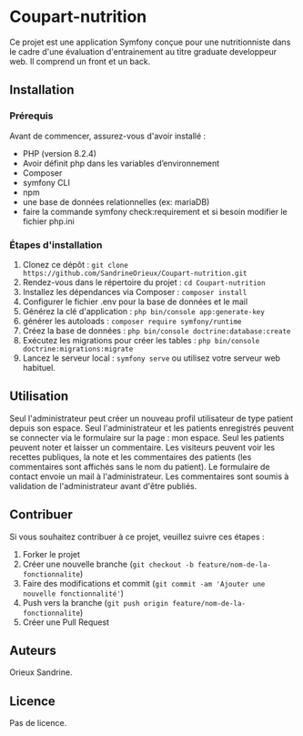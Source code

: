 # Coupart-nutrition

Ce projet est une application Symfony conçue pour une nutritionniste dans le cadre d'une évaluation d'entrainement au titre graduate developpeur web.
Il comprend un front et un back. 

## Installation

### Prérequis

Avant de commencer, assurez-vous d'avoir installé :
- PHP (version 8.2.4)
- Avoir définit php dans les variables d’environnement 
- Composer
- symfony CLI
- npm
- une base de données relationnelles (ex: mariaDB)
- faire la commande symfony check:requirement et si besoin modifier le fichier php.ini


### Étapes d'installation

1. Clonez ce dépôt : `git clone https://github.com/SandrineOrieux/Coupart-nutrition.git`
2. Rendez-vous dans le répertoire du projet : `cd Coupart-nutrition`
3. Installez les dépendances via Composer : `composer install`
4. Configurer le fichier .env pour la base de données et le mail
5. Générez la clé d'application : `php bin/console app:generate-key`
6. générer les autoloads : `composer require symfony/runtime`
6. Créez la base de données : `php bin/console doctrine:database:create`
7. Exécutez les migrations pour créer les tables : `php bin/console doctrine:migrations:migrate`
8. Lancez le serveur local : `symfony serve` ou utilisez votre serveur web habituel.

## Utilisation

Seul l'administrateur peut créer un nouveau profil utilisateur de type patient depuis son espace.
Seul l'administrateur et les patients enregistrés peuvent se connecter via le formulaire sur la page : mon espace.
Seul les patients peuvent noter et laisser un commentaire. Les visiteurs peuvent voir les recettes publiques, la note et les commentaires des patients (les commentaires sont affichés sans le nom du patient). 
Le formulaire de contact envoie un mail à l'administrateur. Les commentaires sont soumis à validation de l'administrateur avant d'être publiés.

## Contribuer

Si vous souhaitez contribuer à ce projet, veuillez suivre ces étapes :
1. Forker le projet
2. Créer une nouvelle branche (`git checkout -b feature/nom-de-la-fonctionnalite`)
3. Faire des modifications et commit (`git commit -am 'Ajouter une nouvelle fonctionnalité'`)
4. Push vers la branche (`git push origin feature/nom-de-la-fonctionnalite`)
5. Créer une Pull Request

## Auteurs

Orieux Sandrine.

## Licence

Pas de licence.

